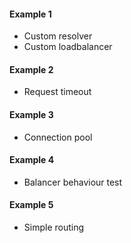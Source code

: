 #### Example 1

- Custom resolver
- Custom loadbalancer

#### Example 2

- Request timeout

#### Example 3

- Connection pool

#### Example 4

- Balancer behaviour test

#### Example 5

- Simple routing